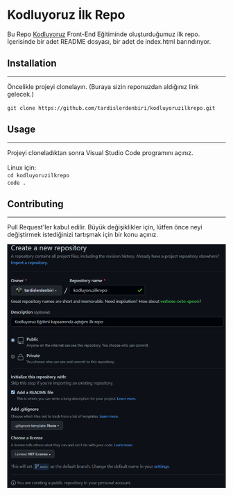 # Kodluyoruz İlk Repo
Bu Repo [Kodluyoruz](https://kodluyoruz.org) Front-End Eğitiminde oluşturduğumuz ilk repo. İçerisinde bir adet README dosyası, bir adet de index.html barındırıyor.

## Installation
---
Öncelikle projeyi clonelayın. (Buraya sizin reponuzdan aldığınız link gelecek.)

`git clone https://github.com/tardislerdenbiri/kodluyoruzilkrepo.git`

## Usage
---
Projeyi cloneladıktan sonra Visual Studio Code programını açınız.
<br><br>
Linux için:<br>
`cd kodluyoruzilkrepo`<br>
`code .`
<br>

## Contributing
---
Pull Request'ler kabul edilir. Büyük değişiklikler için, lütfen önce neyi değiştirmek istediğinizi tartışmak için bir konu açınız.

![kodluyoruzilkrepo](img/kodluyoruzilkrepo.png)


